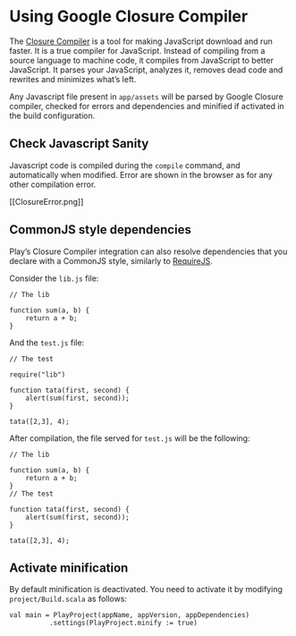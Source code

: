 # Using Google Closure Compiler

The [Closure Compiler](http://code.google.com/p/closure-compiler/) is a tool for making JavaScript download and run faster. It is a true compiler for JavaScript. Instead of compiling from a source language to machine code, it compiles from JavaScript to better JavaScript. It parses your JavaScript, analyzes it, removes dead code and rewrites and minimizes what’s left.

Any Javascript file present in `app/assets` will be parsed by Google Closure compiler, checked for errors and dependencies and minified if activated in the build configuration.

## Check Javascript Sanity

Javascript code is compiled during the `compile` command, and automatically when modified. Error are shown in the browser as for any other compilation error.

[[ClosureError.png]]

## CommonJS style dependencies

Play’s Closure Compiler integration can also resolve dependencies that you declare with a CommonJS style, similarly to [RequireJS](http://requirejs.org/).

Consider the `lib.js` file:
```
// The lib

function sum(a, b) {
    return a + b;
}
```

And the `test.js` file:
```
// The test

require("lib")

function tata(first, second) {
    alert(sum(first, second));
}

tata([2,3], 4);
```

After compilation, the file served for `test.js` will be the following: 
```
// The lib

function sum(a, b) {
    return a + b;
}
// The test

function tata(first, second) {
    alert(sum(first, second));
}

tata([2,3], 4);
```

## Activate minification

By default minification is deactivated. You need to activate it by modifying `project/Build.scala` as follows:

```
val main = PlayProject(appName, appVersion, appDependencies)
          .settings(PlayProject.minify := true)
```
